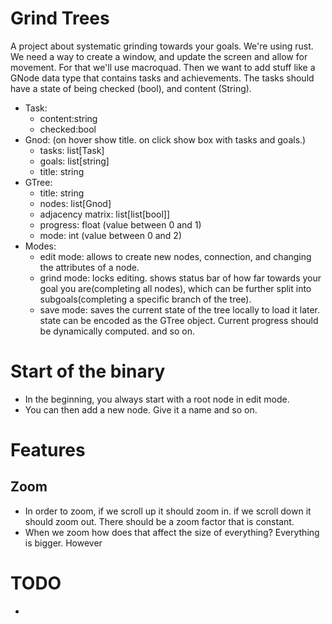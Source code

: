 # Grind Trees
A project about systematic grinding towards your goals.
We're using rust.
We need a way to create a window, and update the screen and allow for movement. For that we'll use macroquad. Then we want to add stuff like a GNode data type that contains tasks and achievements. The tasks should have a state of being checked (bool), and content (String).
- Task:
    - content:string
    - checked:bool
- Gnod: (on hover show title. on click show box with tasks and goals.)
    - tasks: list[Task]
    - goals: list[string]
    - title: string
- GTree:
    - title: string
    - nodes: list[Gnod]
    - adjacency matrix: list[list[bool]]
    - progress: float (value between 0 and 1)
    - mode: int (value between 0 and 2)
- Modes:
    - edit mode: allows to create new nodes, connection, and changing the attributes of a node.
    - grind mode: locks editing. shows status bar of how far towards your goal you are(completing all nodes), which can be further split into subgoals(completing a specific branch of the tree).
    - save mode: saves the current state of the tree locally to load it later. state can be encoded as the GTree object. Current progress should be dynamically computed. and so on.
# Start of the binary

- In the beginning, you always start with a root node in edit mode.
- You can then add a new node. Give it a name and so on.
# Features
## Zoom
- In order to zoom, if we scroll up it should zoom in. if we scroll down it should zoom out. There should be a zoom factor that is constant.
- When we zoom how does that affect the size of everything? Everything is bigger. However
# TODO
- 